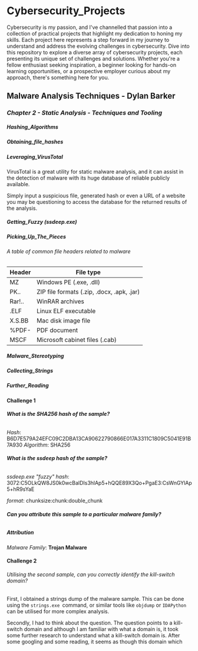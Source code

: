 # Cybersecurity_Projects

Cybersecurity is my passion, and I've channelled that passion into a collection of practical projects that highlight my dedication to honing my skills. Each project here represents a step forward in my journey to understand and address the evolving challenges in cybersecurity. Dive into this repository to explore a diverse array of cybersecurity projects, each presenting its unique set of challenges and solutions. Whether you're a fellow enthusiast seeking inspiration, a beginner looking for hands-on learning opportunities, or a prospective employer curious about my approach, there's something here for you.

## Malware Analysis Techniques - Dylan Barker

### *Chapter 2 - Static Analysis - Techniques and Tooling*

##### Hashing_Algorithms



##### Obtaining_file_hashes

##### Leveraging_VirusTotal



VirusTotal is a great utility for static malware analysis, and it can assist in the detection of malware with its huge database of reliable publicly available.

Simply input a suspicious file, generated hash or even a URL of a website you may be questioning to access the database for the returned results of the analysis. 


##### Getting_Fuzzy (ssdeep.exe)








##### Picking_Up_The_Pieces

###### *A table of common file headers related to malware*

|Header | File type|
|-------|-----------|
|MZ     |Windows PE (.exe, .dll)|
|PK..   |ZIP file formats (.zip, .docx, .apk, .jar)|
|Rar!.. |WinRAR archives|
|.ELF   |Linux ELF executable|
|X.S.BB |Mac disk image file|
|%PDF-  |PDF document|
|MSCF   |Microsoft cabinet files (.cab)|



##### Malware_Stereotyping

##### Collecting_Strings

##### Further_Reading

#### Challenge 1

###### **What is the SHA256 hash of the sample?**



*Hash*:
B6D7E579A24EFC09C2DBA13CA90622790866E017A3311C1809C5041E91B7A930
*Algorithm*:
SHA256
###### **What is the ssdeep hash of the sample?**



*ssdeep.exe "fuzzy" hash*:
3072:C5OLkQW8JS0k0wcBalDIs3hlAp5+hQQE89X3Qo+PgaE3:CsWnGYlAp5+hR9sYaE

*format*:
chunksize:chunk:double_chunk

###### **Can you attribute this sample to a particular malware family?**


##### Attribution
*Malware Family*: **Trojan Malware**

#### Challenge 2

###### Utilising the second sample, can you correctly identify the kill-switch domain?


First, I obtained a strings dump of the malware sample. This can be done using the `strings.exe `command, or similar tools like ``objdump`` or `IDAPython` can be utilised for more complex analysis.




Secondly, I had to think about the question. The question points to a kill-switch domain and although I am familiar with what a domain is, it took some further research to understand what a kill-switch domain is. After some googling and some reading, it seems as though this domain which 
